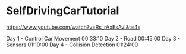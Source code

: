# SelfDrivingCarTutorial

https://www.youtube.com/watch?v=Rs_rAxEsAvI&t=4s

Day 1 - Control Car Movement 00:33:10
Day 2 - Road 00:45:00
Day 3 - Sensors 01:10:00
Day 4 - Collision Detection 01:24:00
